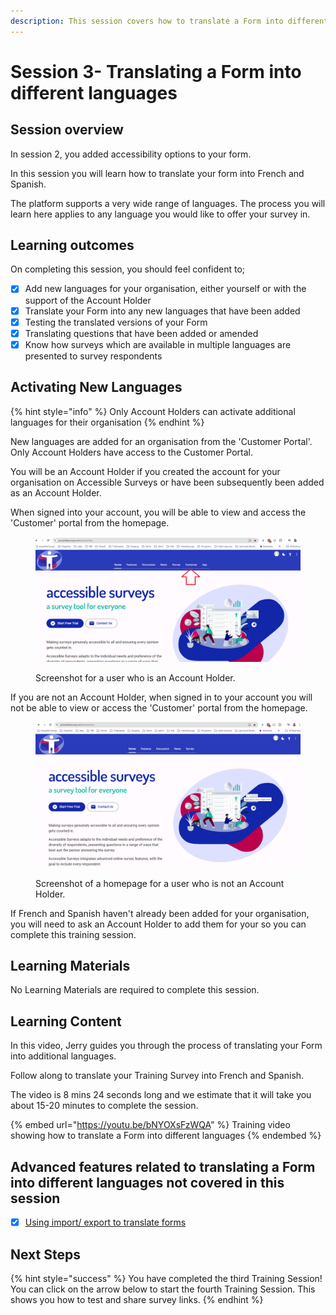 ```yaml
---
description: This session covers how to translate a Form into different languages
---
```


# Session 3- Translating a Form into different languages

## Session overview

In session 2, you added accessibility options to your form.

In this session you will learn how to translate your form into French and Spanish.

The platform supports a very wide range of languages. The process you will learn here applies to any language you would like to offer your survey in.

## Learning outcomes

On completing this session, you should feel confident to;

* [x] Add new languages for your organisation, either yourself or with the support of the Account Holder
* [x] Translate your Form into any new languages that have been added
* [x] Testing the translated versions of your Form
* [x] Translating questions that have been added or amended
* [x] Know how surveys which are available in multiple languages are presented to survey respondents

## Activating New Languages

{% hint style="info" %}
Only Account Holders can activate additional languages for their organisation
{% endhint %}

New languages are added for an organisation from the 'Customer Portal'. Only Account Holders have access to the Customer Portal.

You will be an Account Holder if you created the account for your organisation on Accessible Surveys or have been subsequently been added as an Account Holder.

When signed into your account, you will be able to view and access the 'Customer' portal from the homepage.

<figure><img src="../.gitbook/assets/image (2) (1) (1) (1).png" alt=""><figcaption><p>Screenshot for a user who is an Account Holder.</p></figcaption></figure>

If you are not an Account Holder, when signed in to your account you will not be able to view or access the 'Customer' portal from the homepage.

<figure><img src="../.gitbook/assets/image (1) (1) (1) (1) (1) (1) (1).png" alt=""><figcaption><p>Screenshot of a homepage for a user who is not an Account Holder.</p></figcaption></figure>

If French and Spanish haven't already been added for your organisation, you will need to ask an Account Holder to add them for your so you can complete this training session.

## Learning Materials

No Learning Materials are required to complete this session.

## Learning Content

In this video, Jerry guides you through the process of translating your Form into additional languages.

Follow along to translate your Training Survey into French and Spanish.

The video is 8 mins 24 seconds long and we estimate that it will take you about 15-20 minutes to complete the session.

{% embed url="https://youtu.be/bNYOXsFzWQA" %}
Training video showing how to translate a Form into different languages
{% endembed %}

## Advanced features related to translating a Form into different languages not covered in this session

* [x] [Using import/ export to translate forms](../guidance-notes/survey-app/form-editor/using-import-export-to-translate-forms.md)

## Next Steps

{% hint style="success" %}
You have completed the third Training Session! You can click on the arrow below to start the fourth Training Session. This shows you how to test and share survey links.
{% endhint %}
